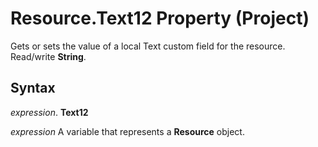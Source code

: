 
# Resource.Text12 Property (Project)

Gets or sets the value of a local Text custom field for the resource. Read/write  **String**.


## Syntax

 _expression_. **Text12**

 _expression_ A variable that represents a **Resource** object.

